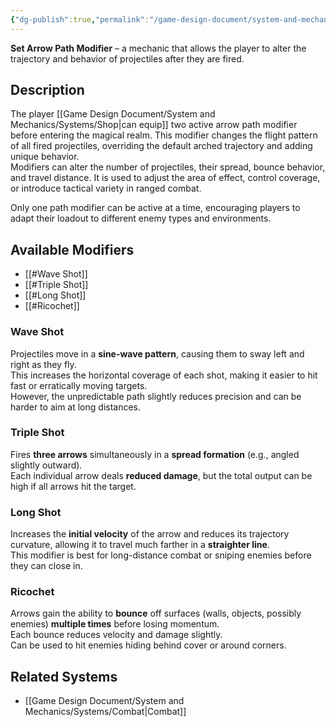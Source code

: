 ```yaml
---
{"dg-publish":true,"permalink":"/game-design-document/system-and-mechanics/mechanincs/combat/set-arrow-path-modifier/"}
---
```


**Set Arrow Path Modifier** – a mechanic that allows the player to alter the trajectory and behavior of projectiles after they are fired. 
## Description
The player [[Game Design Document/System and Mechanics/Systems/Shop\|can equip]] two active arrow path modifier before entering the magical realm.
This modifier changes the flight pattern of all fired projectiles, overriding the default arched trajectory and adding unique behavior.  
Modifiers can alter the number of projectiles, their spread, bounce behavior, and travel distance. It is used to adjust the area of effect, control coverage, or introduce tactical variety in ranged combat.

Only one path modifier can be active at a time, encouraging players to adapt their loadout to different enemy types and environments.
## Available Modifiers
- [[#Wave Shot]]
- [[#Triple Shot]]
- [[#Long Shot]]
- [[#Ricochet]]
### Wave Shot
Projectiles move in a **sine-wave pattern**, causing them to sway left and right as they fly.  
This increases the horizontal coverage of each shot, making it easier to hit fast or erratically moving targets.  
However, the unpredictable path slightly reduces precision and can be harder to aim at long distances.
### Triple Shot
Fires **three arrows** simultaneously in a **spread formation** (e.g., angled slightly outward).  
Each individual arrow deals **reduced damage**, but the total output can be high if all arrows hit the target.
### Long Shot
Increases the **initial velocity** of the arrow and reduces its trajectory curvature, allowing it to travel much farther in a **straighter line**.  
This modifier is best for long-distance combat or sniping enemies before they can close in.
### Ricochet
Arrows gain the ability to **bounce** off surfaces (walls, objects, possibly enemies) **multiple times** before losing momentum.  
Each bounce reduces velocity and damage slightly.  
Can be used to hit enemies hiding behind cover or around corners.
## Related Systems
- [[Game Design Document/System and Mechanics/Systems/Combat\|Combat]]